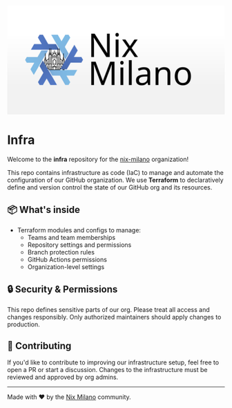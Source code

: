 <p align="center">
  <img src="./artwork/nix-milano.svg" alt="Nix Milano Logo" width="800"/>
</p>

# Infra

Welcome to the **infra** repository for the [nix-milano](https://github.com/nix-milano) organization!

This repo contains infrastructure as code (IaC) to manage and automate the configuration of our GitHub organization.
We use **Terraform** to declaratively define and version control the state of our GitHub org and its resources.

## 📦 What's inside

- Terraform modules and configs to manage:
  - Teams and team memberships
  - Repository settings and permissions
  - Branch protection rules
  - GitHub Actions permissions
  - Organization-level settings

## 🔒 Security & Permissions

This repo defines sensitive parts of our org. Please treat all access and changes responsibly.
Only authorized maintainers should apply changes to production.

## 🙌 Contributing

If you'd like to contribute to improving our infrastructure setup, feel free to open a PR or start a discussion.
Changes to the infrastructure must be reviewed and approved by org admins.

---

Made with ❤️ by the [Nix Milano](https://github.com/nix-milano) community.
